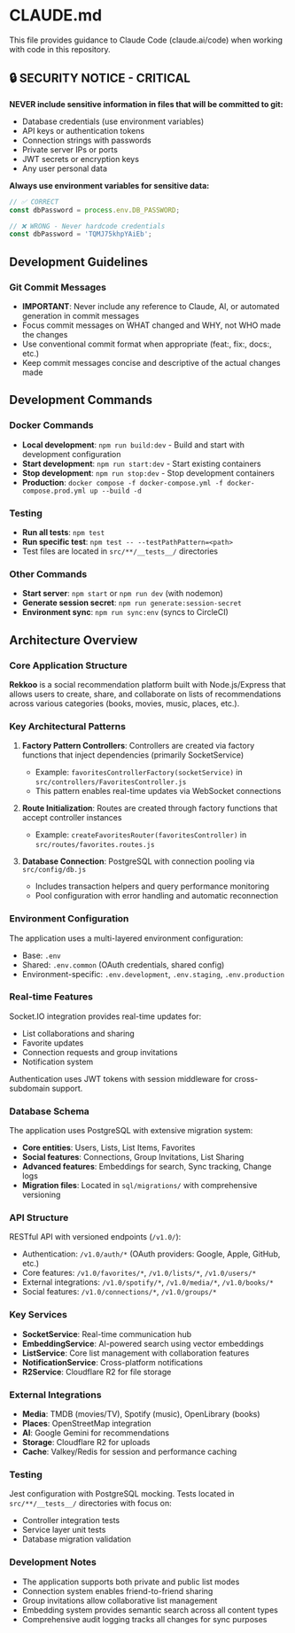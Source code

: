 # CLAUDE.md

This file provides guidance to Claude Code (claude.ai/code) when working with code in this repository.

## 🔒 SECURITY NOTICE - CRITICAL

**NEVER include sensitive information in files that will be committed to git:**
- Database credentials (use environment variables)
- API keys or authentication tokens
- Connection strings with passwords
- Private server IPs or ports
- JWT secrets or encryption keys
- Any user personal data

**Always use environment variables for sensitive data:**
```javascript
// ✅ CORRECT
const dbPassword = process.env.DB_PASSWORD;

// ❌ WRONG - Never hardcode credentials
const dbPassword = 'TQMJ75khpYAiEb';
```

## Development Guidelines

### Git Commit Messages
- **IMPORTANT**: Never include any reference to Claude, AI, or automated generation in commit messages
- Focus commit messages on WHAT changed and WHY, not WHO made the changes
- Use conventional commit format when appropriate (feat:, fix:, docs:, etc.)
- Keep commit messages concise and descriptive of the actual changes made

## Development Commands

### Docker Commands
- **Local development**: `npm run build:dev` - Build and start with development configuration
- **Start development**: `npm run start:dev` - Start existing containers
- **Stop development**: `npm run stop:dev` - Stop development containers
- **Production**: `docker compose -f docker-compose.yml -f docker-compose.prod.yml up --build -d`

### Testing
- **Run all tests**: `npm test`
- **Run specific test**: `npm test -- --testPathPattern=<path>`
- Test files are located in `src/**/__tests__/` directories

### Other Commands
- **Start server**: `npm start` or `npm run dev` (with nodemon)
- **Generate session secret**: `npm run generate:session-secret`
- **Environment sync**: `npm run sync:env` (syncs to CircleCI)

## Architecture Overview

### Core Application Structure

**Rekkoo** is a social recommendation platform built with Node.js/Express that allows users to create, share, and collaborate on lists of recommendations across various categories (books, movies, music, places, etc.).

### Key Architectural Patterns

1. **Factory Pattern Controllers**: Controllers are created via factory functions that inject dependencies (primarily SocketService)
   - Example: `favoritesControllerFactory(socketService)` in `src/controllers/FavoritesController.js`
   - This pattern enables real-time updates via WebSocket connections

2. **Route Initialization**: Routes are created through factory functions that accept controller instances
   - Example: `createFavoritesRouter(favoritesController)` in `src/routes/favorites.routes.js`

3. **Database Connection**: PostgreSQL with connection pooling via `src/config/db.js`
   - Includes transaction helpers and query performance monitoring
   - Pool configuration with error handling and automatic reconnection

### Environment Configuration

The application uses a multi-layered environment configuration:
- Base: `.env`
- Shared: `.env.common` (OAuth credentials, shared config)
- Environment-specific: `.env.development`, `.env.staging`, `.env.production`

### Real-time Features

Socket.IO integration provides real-time updates for:
- List collaborations and sharing
- Favorite updates
- Connection requests and group invitations
- Notification system

Authentication uses JWT tokens with session middleware for cross-subdomain support.

### Database Schema

The application uses PostgreSQL with extensive migration system:
- **Core entities**: Users, Lists, List Items, Favorites
- **Social features**: Connections, Group Invitations, List Sharing
- **Advanced features**: Embeddings for search, Sync tracking, Change logs
- **Migration files**: Located in `sql/migrations/` with comprehensive versioning

### API Structure

RESTful API with versioned endpoints (`/v1.0/`):
- Authentication: `/v1.0/auth/*` (OAuth providers: Google, Apple, GitHub, etc.)
- Core features: `/v1.0/favorites/*`, `/v1.0/lists/*`, `/v1.0/users/*`
- External integrations: `/v1.0/spotify/*`, `/v1.0/media/*`, `/v1.0/books/*`
- Social features: `/v1.0/connections/*`, `/v1.0/groups/*`

### Key Services

- **SocketService**: Real-time communication hub
- **EmbeddingService**: AI-powered search using vector embeddings
- **ListService**: Core list management with collaboration features
- **NotificationService**: Cross-platform notifications
- **R2Service**: Cloudflare R2 for file storage

### External Integrations

- **Media**: TMDB (movies/TV), Spotify (music), OpenLibrary (books)
- **Places**: OpenStreetMap integration
- **AI**: Google Gemini for recommendations
- **Storage**: Cloudflare R2 for uploads
- **Cache**: Valkey/Redis for session and performance caching

### Testing

Jest configuration with PostgreSQL mocking. Tests located in `src/**/__tests__/` directories with focus on:
- Controller integration tests
- Service layer unit tests
- Database migration validation

### Development Notes

- The application supports both private and public list modes
- Connection system enables friend-to-friend sharing
- Group invitations allow collaborative list management
- Embedding system provides semantic search across all content types
- Comprehensive audit logging tracks all changes for sync purposes